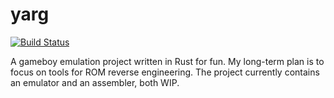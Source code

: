 # yarg

[![Build Status](https://travis-ci.org/alexlegg/yarg.svg?branch=master)](https://travis-ci.org/alexlegg/yarg)

A gameboy emulation project written in Rust for fun. My long-term plan is to focus on tools for ROM reverse engineering. The project currently contains an emulator and an assembler, both WIP.
